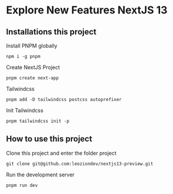 # Explore New Features NextJS 13

## Installations this project

Install PNPM globally
```
npm i -g pnpm
```
Create NextJS Project
```
pnpm create next-app
```
Tailwindcss
```
pnpm add -D tailwindcss postcss autoprefixer
```
Init Tailwindcss
```
pnpm tailwindcss init -p
```

## How to use this project
Clone this project and enter the folder project
```
git clone git@github.com:leoziondev/nextjs13-preview.git
```
Run the development server
```
pnpm run dev
```